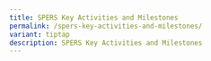 ```yaml
---
title: SPERS Key Activities and Milestones
permalink: /spers-key-activities-and-milestones/
variant: tiptap
description: SPERS Key Activities and Milestones
---
```

